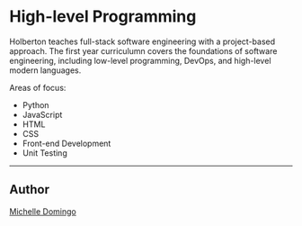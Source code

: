# High-level Programming
Holberton teaches full-stack software engineering with a project-based approach. The first year curriculumn covers the foundations of software engineering, including low-level programming, DevOps, and high-level modern languages.

Areas of focus:
- Python
- JavaScript
- HTML
- CSS
- Front-end Development
- Unit Testing

---
## Author
[Michelle Domingo](https://github.com/michedomingo)
